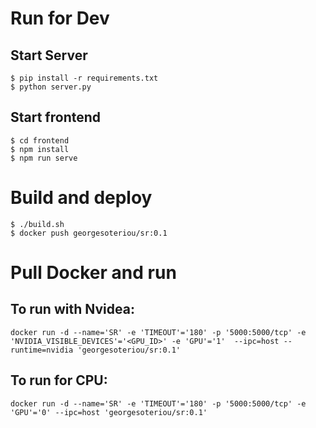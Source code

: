 # Run for Dev

## Start Server
```
$ pip install -r requirements.txt
$ python server.py
```
## Start frontend
```
$ cd frontend
$ npm install
$ npm run serve
```

# Build and deploy
```
$ ./build.sh
$ docker push georgesoteriou/sr:0.1
```

# Pull Docker and run

## To run with Nvidea:
```
docker run -d --name='SR' -e 'TIMEOUT'='180' -p '5000:5000/tcp' -e 'NVIDIA_VISIBLE_DEVICES'='<GPU_ID>' -e 'GPU'='1'  --ipc=host --runtime=nvidia 'georgesoteriou/sr:0.1'
```

## To run for CPU:
```
docker run -d --name='SR' -e 'TIMEOUT'='180' -p '5000:5000/tcp' -e 'GPU'='0' --ipc=host 'georgesoteriou/sr:0.1'
```